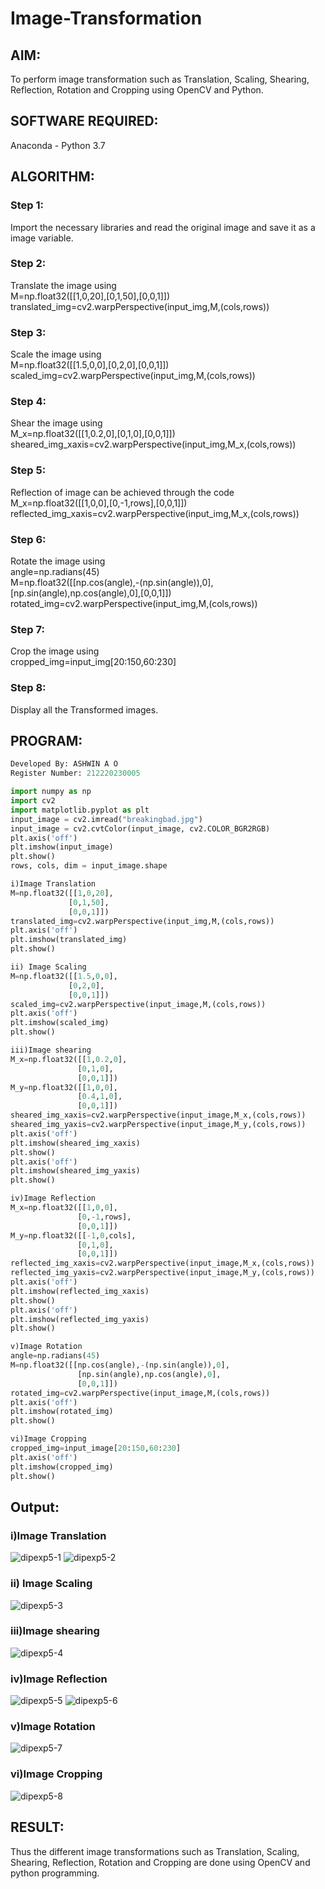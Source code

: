 # Image-Transformation
## AIM:
To perform image transformation such as Translation, Scaling, Shearing, Reflection, Rotation and Cropping using OpenCV and Python.

## SOFTWARE REQUIRED:
Anaconda - Python 3.7

## ALGORITHM:
### Step 1:
Import the necessary libraries and read the original image and save it as a image variable.
### Step 2:
Translate the image using<br>
M=np.float32([[1,0,20],[0,1,50],[0,0,1]])<br>
translated_img=cv2.warpPerspective(input_img,M,(cols,rows))
### Step 3:
Scale the image using<br>
M=np.float32([[1.5,0,0],[0,2,0],[0,0,1]])<br>
scaled_img=cv2.warpPerspective(input_img,M,(cols,rows))
### Step 4:
Shear the image using<br>
M_x=np.float32([[1,0.2,0],[0,1,0],[0,0,1]])<br>
sheared_img_xaxis=cv2.warpPerspective(input_img,M_x,(cols,rows))
### Step 5:
Reflection of image can be achieved through the code<br>
M_x=np.float32([[1,0,0],[0,-1,rows],[0,0,1]])<br>
reflected_img_xaxis=cv2.warpPerspective(input_img,M_x,(cols,rows))
### Step 6:
Rotate the image using<br>
angle=np.radians(45)<br>
M=np.float32([[np.cos(angle),-(np.sin(angle)),0],[np.sin(angle),np.cos(angle),0],[0,0,1]])<br>
rotated_img=cv2.warpPerspective(input_img,M,(cols,rows))
### Step 7:
Crop the image using <br>
cropped_img=input_img[20:150,60:230]
### Step 8:
Display all the Transformed images.
## PROGRAM:
```python
Developed By: ASHWIN A O 
Register Number: 212220230005
```
```python
import numpy as np
import cv2
import matplotlib.pyplot as plt
input_image = cv2.imread("breakingbad.jpg")
input_image = cv2.cvtColor(input_image, cv2.COLOR_BGR2RGB)
plt.axis('off')
plt.imshow(input_image)
plt.show()
rows, cols, dim = input_image.shape

i)Image Translation
M=np.float32([[1,0,20],
             [0,1,50],
             [0,0,1]])
translated_img=cv2.warpPerspective(input_img,M,(cols,rows))
plt.axis('off')
plt.imshow(translated_img)
plt.show()

ii) Image Scaling
M=np.float32([[1.5,0,0],
             [0,2,0],
             [0,0,1]])
scaled_img=cv2.warpPerspective(input_image,M,(cols,rows))
plt.axis('off')
plt.imshow(scaled_img)
plt.show()

iii)Image shearing
M_x=np.float32([[1,0.2,0],
               [0,1,0],
               [0,0,1]])
M_y=np.float32([[1,0,0],
               [0.4,1,0],
               [0,0,1]])
sheared_img_xaxis=cv2.warpPerspective(input_image,M_x,(cols,rows))
sheared_img_yaxis=cv2.warpPerspective(input_image,M_y,(cols,rows))
plt.axis('off')
plt.imshow(sheared_img_xaxis)
plt.show()
plt.axis('off')
plt.imshow(sheared_img_yaxis)
plt.show()

iv)Image Reflection
M_x=np.float32([[1,0,0],
               [0,-1,rows],
               [0,0,1]])
M_y=np.float32([[-1,0,cols],
               [0,1,0],
               [0,0,1]])
reflected_img_xaxis=cv2.warpPerspective(input_image,M_x,(cols,rows))
reflected_img_yaxis=cv2.warpPerspective(input_image,M_y,(cols,rows))
plt.axis('off')
plt.imshow(reflected_img_xaxis)
plt.show()
plt.axis('off')
plt.imshow(reflected_img_yaxis)
plt.show()

v)Image Rotation
angle=np.radians(45)
M=np.float32([[np.cos(angle),-(np.sin(angle)),0],
               [np.sin(angle),np.cos(angle),0],
               [0,0,1]])
rotated_img=cv2.warpPerspective(input_image,M,(cols,rows))
plt.axis('off')
plt.imshow(rotated_img)
plt.show()

vi)Image Cropping
cropped_img=input_image[20:150,60:230]
plt.axis('off')
plt.imshow(cropped_img)
plt.show()

```
## Output:
### i)Image Translation
![dipexp5-1](https://user-images.githubusercontent.com/75235601/167664344-b563bcae-faca-44ec-964d-3e6031caa73a.png)
![dipexp5-2](https://user-images.githubusercontent.com/75235601/167664359-4e43cf9d-7c2b-4d15-b81c-03c2598febd6.png)


### ii) Image Scaling
![dipexp5-3](https://user-images.githubusercontent.com/75235601/167664396-486815d0-9f0d-49c2-846f-a65a7fbb9fbb.png)


### iii)Image shearing
![dipexp5-4](https://user-images.githubusercontent.com/75235601/167664412-dffb08ec-defb-4fdc-b844-178e4e45409d.png)


### iv)Image Reflection
![dipexp5-5](https://user-images.githubusercontent.com/75235601/167664448-c55343d4-06d3-4367-bcf5-d92ee54da82e.png)
![dipexp5-6](https://user-images.githubusercontent.com/75235601/167664461-f7556680-a50d-4b46-97a5-e6dc24a942b3.png)


### v)Image Rotation
![dipexp5-7](https://user-images.githubusercontent.com/75235601/167664472-987237b7-1249-4003-aa18-6f62e060efc2.png)

### vi)Image Cropping
![dipexp5-8](https://user-images.githubusercontent.com/75235601/167664486-b9560cf2-2720-4ab1-9e94-688abf11d784.png)

## RESULT: 

Thus the different image transformations such as Translation, Scaling, Shearing, Reflection, Rotation and Cropping are done using OpenCV and python programming.
